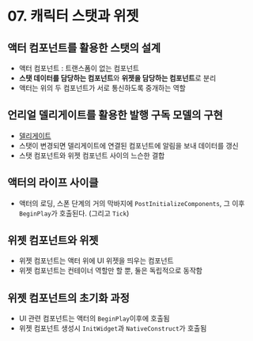 # 07. 캐릭터 스탯과 위젯
## 액터 컴포넌트를 활용한 스탯의 설계
- 액터 컴포넌트 : 트랜스폼이 없는 컴포넌트
- **스탯 데이터를 담당하는 컴포넌트**와 **위젯을 담당하는 컴포넌트**로 분리
- 액터는 위의 두 컴포넌트가 서로 통신하도록 중개하는 역할

## 언리얼 델리게이트를 활용한 발행 구독 모델의 구현
- [델리게이트](https://github.com/Wseop/unreal-programming/blob/main/Part1/09.%20%EC%96%B8%EB%A6%AC%EC%96%BC%20C%2B%2B%20%EC%84%A4%EA%B3%843%20-%20%EB%8D%B8%EB%A6%AC%EA%B2%8C%EC%9D%B4%ED%8A%B8.md)
- 스탯이 변경되면 델리게이트에 연결된 컴포넌트에 알림을 보내 데이터를 갱신
- 스탯 컴포넌트와 위젯 컴포넌트 사이의 느슨한 결합

## 액터의 라이프 사이클
- 액터의 로딩, 스폰 단계의 거의 막바지에 `PostInitializeComponents`, 그 이후 `BeginPlay`가 호출된다. (그리고 `Tick`)

## 위젯 컴포넌트와 위젯
- 위젯 컴포넌트는 액터 위에 UI 위젯을 띄우는 컴포넌트
- 위젯 컴포넌트는 컨테이너 역할만 할 뿐, 둘은 독립적으로 동작함

## 위젯 컴포넌트의 초기화 과정
- UI 관련 컴포넌트는 액터의 `BeginPlay`이후에 호출됨
- 위젯 컴포넌트 생성시 `InitWidget`과 `NativeConstruct`가 호출됨
